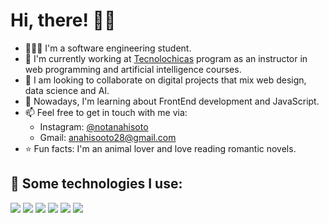 
# Hi, there! 🙌🏻

- 👩🏻‍💻 I'm a software engineering student.
- 📌 I'm currently working at [Tecnolochicas](https://tecnolochicas.mx/) program as an instructor in web programming and artificial intelligence courses.
- 👯 I am looking to collaborate on digital projects that mix web design, data science and AI.
- 🌱 Nowadays, I'm learning about FrontEnd development and JavaScript. 
- 📫 Feel free to get in touch with me via:
  * Instagram: [@notanahisoto](https://www.instagram.com/notanahisoto/)
  * Gmail: anahisooto28@gmail.com
- ⭐ Fun facts: I'm an animal lover and love reading romantic novels.

## 🎯 Some technologies I use: 
<img src="https://img.shields.io/badge/HTML5-E34F26?style=for-the-badge&logo=html5&logoColor=white" /> <img src="https://img.shields.io/badge/CSS3-1572B6?style=for-the-badge&logo=css3&logoColor=white" /> <img src="https://img.shields.io/badge/JavaScript-323330?style=for-the-badge&logo=javascript&logoColor=F7DF1E" /> <img src="https://img.shields.io/badge/GitHub-100000?style=for-the-badge&logo=github&logoColor=white" /> <img src="https://img.shields.io/badge/Visual_Studio_Code-0078D4?style=for-the-badge&logo=visual%20studio%20code&logoColor=white" /> <img src="https://img.shields.io/badge/Visual%20Studio-5C2D91.svg?style=for-the-badge&logo=visual-studio&logoColor=white" /> 
